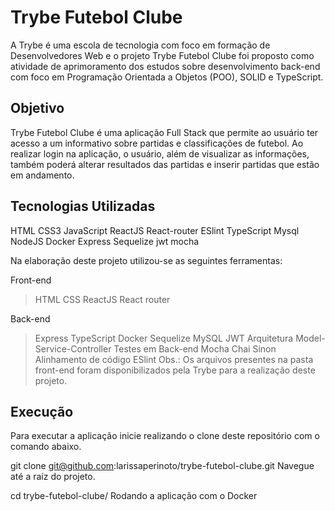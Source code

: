 # Trybe Futebol Clube
A Trybe é uma escola de tecnologia com foco em formação de Desenvolvedores Web e o projeto Trybe Futebol Clube foi proposto como atividade de aprimoramento dos estudos sobre desenvolvimento back-end com foco em Programação Orientada a Objetos (POO), SOLID e TypeScript.

## Objetivo
Trybe Futebol Clube é uma aplicação Full Stack que permite ao usuário ter acesso a um informativo sobre partidas e classificações de futebol. Ao realizar login na aplicação, o usuário, além de visualizar as informações, também poderá alterar resultados das partidas e inserir partidas que estão em andamento.

## Tecnologias Utilizadas
HTML CSS3 JavaScript ReactJS React-router ESlint TypeScript Mysql NodeJS Docker Express Sequelize jwt mocha

Na elaboração deste projeto utilizou-se as seguintes ferramentas:

Front-end
> HTML
CSS
ReactJS
React router

Back-end
> Express
TypeScript
Docker
Sequelize
MySQL
JWT
Arquitetura Model-Service-Controller
Testes em Back-end
Mocha
Chai
Sinon
Alinhamento de código
ESlint
Obs.: Os arquivos presentes na pasta front-end foram disponibilizados pela Trybe para a realização deste projeto.

## Execução
Para executar a aplicação inicie realizando o clone deste repositório com o comando abaixo.

git clone git@github.com:larissaperinoto/trybe-futebol-clube.git
Navegue até a raíz do projeto.

cd trybe-futebol-clube/
Rodando a aplicação com o Docker
